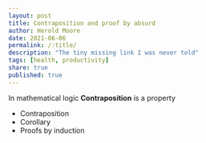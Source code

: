 ```yaml
---
layout: post
title: Contraposition and proof by absurd
author: Herold Moore
date: 2021-06-06
permalink: /:title/
description: "The tiny missing link I was never told"
tags: [health, productivity]
share: true
published: true
---
```


In mathematical logic **Contraposition** is a property

- Contraposition
- Corollary
- Proofs by induction
